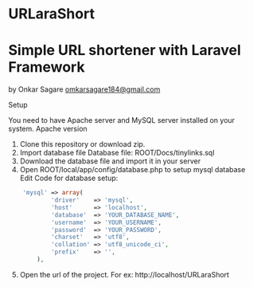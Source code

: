 # URLaraShort

Simple URL shortener with Laravel Framework
=================================================
by Onkar Sagare <omkarsagare184@gmail.com>

Setup

You need to have Apache server and MySQL server installed on your system.
Apache version
1. Clone this repository or download zip.
2. Import database file 
   Database file: ROOT/Docs/tinylinks.sql
3. Download the database file and import it in your server
4. Open ROOT/local/app/config/database.php to setup mysql database
   Edit Code for database setup:
```php
    'mysql' => array(
			'driver'    => 'mysql',
			'host'      => 'localhost',
			'database'  => 'YOUR_DATABASE_NAME',
			'username'  => 'YOUR_USERNAME',
			'password'  => 'YOUR_PASSWORD',
			'charset'   => 'utf8',
			'collation' => 'utf8_unicode_ci',
			'prefix'    => '',
		),
```
5. Open the url of the project. 
   For ex: http://localhost/URLaraShort

